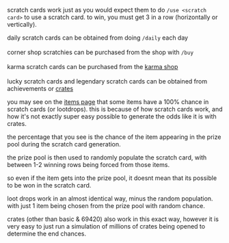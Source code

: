 <script>
  import DocsTemplate from "$lib/components/docs/DocsTemplate.svelte"
  import ItemModal from "$lib/components/docs/ItemModal.svelte"
  import DocsHeader from '$lib/components/docs/DocsHeader.svelte';
</script>

<DocsTemplate title='scratch cards' description="learn how to use and obtain scratch cards, daily scratch cards, and shop scratchies. discover how prize pools and winning chances work in this guide." />

scratch cards work just as you would expect them to do `/use <scratch card>` to use a scratch card. to win, you must get 3 in a row (horizontally or vertically).

<DocsHeader header='h2' text="obtaining" />

<ItemModal item="daily_scratch_card">daily scratch cards</ItemModal> can be obtained from doing `/daily` each day
<br><br>
<ItemModal item="corner_shop_scratchie">corner shop scratchies</ItemModal> can be purchased from the shop with `/buy`
<br><br>
<ItemModal item="karma_scratch_card">karma scratch cards</ItemModal> can be purchased from the [karma shop](/docs/economy/karma)
<br><br>
<ItemModal item="lucky_scratch_card">lucky scratch cards</ItemModal> and <ItemModal item="legendary_scratch_card">legendary scratch cards</ItemModal> can be obtained from achievements or [crates](/docs/economy/items/crates)

<DocsHeader header='h2' text="how the prize pool works" />

you may see on the [items page](/item/daily_scratch_card) that some items have a 100% chance in scratch cards (or lootdrops). this is because of how scratch cards work, and how it's not exactly super easy possible to generate the odds like it is with crates.

the percentage that you see is the chance of the item appearing in the prize pool during the scratch card generation.

the prize pool is then used to randomly populate the scratch card, with between 1-2 winning rows being forced from those items.

so even if the item gets into the prize pool, it doesnt mean that its possible to be won in the scratch card.

loot drops work in an almost identical way, minus the random population. with just 1 item being chosen from the prize pool with random chance.

crates (other than basic & 69420) also work in this exact way, however it is very easy to just run a simulation of millions of crates being opened to determine the end chances.
